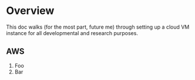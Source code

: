 # Overview

This doc walks (for the most part, future me) through setting up a cloud VM instance for all developmental and research purposes.

## AWS

1. Foo
2. Bar
